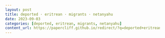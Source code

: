 ```yaml
---
layout: post
title: deported · eritrean · migrants · netanyahu
date: 2023-09-03
categories: [deported, eritrean, migrants, netanyahu]
content_url: https://papercliff.github.io/redirect/?q=deported+eritrean+migrants+netanyahu&tbs=cdr:1,cd_min:9/2/2023,cd_max:9/4/2023
---
```

